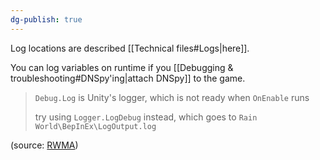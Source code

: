 ```yaml
---
dg-publish: true
---
```

Log locations are described [[Technical files#Logs|here]].

You can log variables on runtime if you [[Debugging & troubleshooting#DNSpy'ing|attach DNSpy]] to the game.

> `Debug.Log` is Unity's logger, which is not ready when `OnEnable` runs
> 
> try using `Logger.LogDebug` instead, which goes to `Rain World\BepInEx\LogOutput.log`

(source: [RWMA](https://discord.com/channels/1083481230839922688/1083483097145819348/1334384577371705367))
